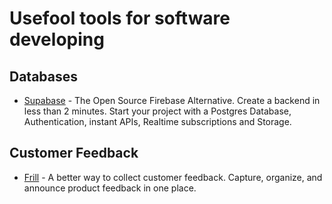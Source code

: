 # Usefool tools for software developing

## Databases
* [Supabase](https://supabase.com) - The Open Source Firebase Alternative. Create a backend in less than 2 minutes. Start your project with a Postgres Database, Authentication, instant APIs, Realtime subscriptions and Storage.


## Customer Feedback
  * [Frill](https://frill.co/) - A better way to collect customer feedback. Capture, organize, and announce product feedback in one place. 
